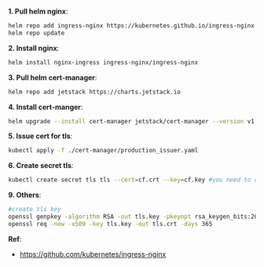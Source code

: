 **1. Pull helm nginx**:
</br>
```bash
helm repo add ingress-nginx https://kubernetes.github.io/ingress-nginx
helm repo update
```

**2. Install nginx**:
</br>
```bash
helm install nginx-ingress ingress-nginx/ingress-nginx
```
  
**3. Pull helm cert-manager**:
</br>
```bash
helm repo add jetstack https://charts.jetstack.io
```


**4. Install cert-manger**:
</br>
```bash
helm upgrade --install cert-manager jetstack/cert-manager --version v1.10.1 --set installCRDs=true
```

**5. Issue cert for tls**:
</br>
```bash
kubectl apply -f ./cert-manager/production_issuer.yaml
```

**6. Create secret tls**:
</br>
```bash
kubectl create secret tls tls --cert=cf.crt --key=cf.key #you need to create cf.crt and cf.key first
```


**9. Others**:
</br>
```bash
#create tls key 
openssl genpkey -algorithm RSA -out tls.key -pkeyopt rsa_keygen_bits:2048
openssl req -new -x509 -key tls.key -out tls.crt -days 365
```

**Ref**:
- https://github.com/kubernetes/ingress-nginx